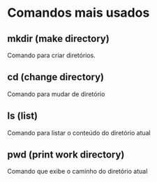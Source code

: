 # Comandos mais usados

## mkdir (**m**a**k**e **dir**ectory)

Comando para criar diretórios.

## cd (**c**hange **d**irectory)

Comando para mudar de diretório

## ls (**l**i**s**t)

Comando para listar o conteúdo do diretório atual

## pwd (**p**rint **w**ork **d**irectory)

Comando que exibe o caminho do diretório atual

